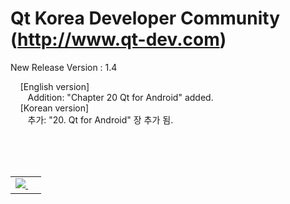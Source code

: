 # Qt Korea Developer Community (http://www.qt-dev.com)

New Release Version : 1.4 

&nbsp;&nbsp;&nbsp; [English version] <br>
&nbsp;&nbsp;&nbsp;&nbsp;&nbsp;&nbsp; Addition: "Chapter 20 Qt for Android" added. <br>
&nbsp;&nbsp;&nbsp; [Korean version] <br>
&nbsp;&nbsp;&nbsp;&nbsp;&nbsp;&nbsp; 추가: "20. Qt for Android" 장 추가 됨. <br>
    
<br><br><br>

<table border=0>
  <tr>
    <td>
    <a href="http://www.incubic-corp.com/sub/edu/edu_sub01.php?sel=1" target="_blank">
    <img src=http://www.qt-dev.com/skin_board/k_build_home/b_img_add/qt-dev_edu_banner_incubic.jpg>
    </a>
    &nbsp;&nbsp;&nbsp;
    <!--
    <a href=http://www.incubic-corp.com/sub/edu/edu_sub02.php?sel=2 target=_blank>
    <img src=http://www.qt-dev.com/skin_board/k_build_home/b_img_add/qt-dev_edu_banner_multicampus.jpg>
    </a>
    -->
    </td>
  </tr>
</table>



